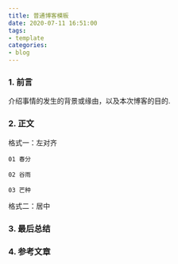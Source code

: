 ```yaml
---
title: 普通博客模板
date: 2020-07-11 16:51:00
tags:
- template
categories:
- blog
---
```

### 1. 前言

介绍事情的发生的背景或缘由，以及本次博客的目的.

### 2. 正文

格式一：左对齐

```
01 春分

02 谷雨

03 芒种
```

格式二：居中

### 3. 最后总结

### 4. 参考文章



